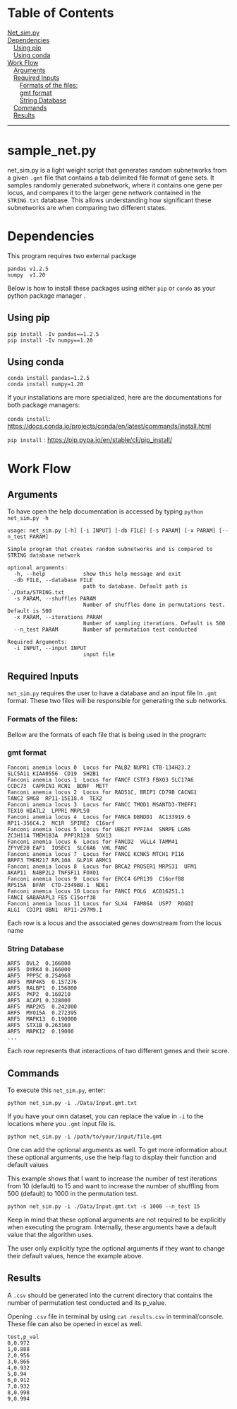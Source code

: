 # Table of Contents
[Net_sim.py ](#netsimpy)\
[Dependencies ](#dependencies)\
 [Using pip](#using-pip)\
 [Using conda](#using-conda)\
[Work Flow ](#work-flow)\
 [Arguments ](#arguments)\
 [Required Inputs ](#required-inputs)\
  [Formats of the files:](#formats-of-the-files)\
  [gmt format ](#gmt-format)\
  [String Database ](#string-database)\
 [Commands ](#command)\
 [Results ](#results)

---
# sample_net.py 

net_sim.py is a light weight script that generates random subnetworks
from a given `.gmt` file that contains a tab delimited file format of
gene sets. It samples randomly generated subnetwork, where it contains
one gene per locus, and compares it to the larger gene network contained
in the `STRING.txt` database. This allows understanding how significant
these subnetworks are when comparing two different states.

# Dependencies 

This program requires two external package

``` {.}
pandas v1.2.5 
numpy  v1.20
```

Below is how to install these packages using either `pip` or `condo` as
your python package manager .

## Using pip

``` {.}
pip install -Iv pandas==1.2.5
pip install -Iv numpy==1.20
```

## Using conda

``` {.}
conda install pandas=1.2.5
conda install numpy=1.20
```

If your installations are more specialized, here are the documentations
for both package managers:

`conda install`:
<https://docs.conda.io/projects/conda/en/latest/commands/install.html>

`pip install` : <https://pip.pypa.io/en/stable/cli/pip_install/>

# Work Flow 

## Arguments 

To have open the help documentation is accessed by typing
`python net_sim.py -h`

``` {.markdown}
usage: net_sim.py [-h] [-i INPUT] [-db FILE] [-s PARAM] [-x PARAM] [--n_test PARAM]

Simple program that creates random subnetworks and is compared to STRING database network

optional arguments:
  -h, --help            show this help message and exit
  -db FILE, --database FILE
                        path to database. Default path is `./Data/STRING.txt
  -s PARAM, --shuffles PARAM
                        Number of shuffles done in permutations test. Default is 500
  -x PARAM, --iterations PARAM
                        Number of sampling iterations. Default is 500
  --n_test PARAM        Number of permutation test conducted

Required Arguments:
  -i INPUT, --input INPUT
                        input file
```

## Required Inputs 

`net_sim.py` requires the user to have a database and an input file In
`.gmt` format. These two files will be responsible for generating the
sub networks.

### Formats of the files:

Bellow are the formats of each file that is being used in the program:

### gmt format 

``` {.}
Fanconi anemia locus 0  Locus for PALB2 NUPR1 CTB-134H23.2
SLC5A11 KIAA0556  CD19  SH2B1
Fanconi anemia locus 1  Locus for FANCF CSTF3 FBXO3 SLC17A6
CCDC73  CAPRIN1 RCN1  BDNF  METT
Fanconi anemia locus 2  Locus for RAD51C, BRIP1 CD79B CACNG1
TANC2 SMG8  RP11-15E18.4  TEX2
Fanconi anemia locus 3  Locus for FANCC TMOD1 MSANTD3-TMEFF1
TEX10 HIATL2  LPPR1 MRPL50
Fanconi anemia locus 4  Locus for FANCA DBNDD1  AC133919.6
RP11-356C4.2  MC1R  SPIRE2  C16orf
Fanconi anemia locus 5  Locus for UBE2T PPFIA4  SNRPE LGR6
ZC3H11A TMEM183A  PPP1R12B  SOX13
Fanconi anemia locus 6  Locus for FANCD2  VGLL4 TAMM41
ZFYVE20 EAF1  IQSEC1  SLC6A6  VHL FANC
Fanconi anemia locus 7  Locus for FANCE KCNK5 MTCH1 PI16
BRPF3 TMEM217 RPL10A  GLP1R ARMC1
Fanconi anemia locus 8  Locus for BRCA2 PROSER1 MRPS31  UFM1
AKAP11  N4BP2L2 TNFSF11 FOXO1
Fanconi anemia locus 9  Locus for ERCC4 GPR139  C16orf88
RPS15A  BFAR  CTD-2349B8.1  NDE1
Fanconi anemia locus 10 Locus for FANCI POLG  AC016251.1
FANCI GABARAPL3 FES C15orf38
Fanconi anemia locus 11 Locus for SLX4  FAM86A  USP7  ROGDI
ALG1  CDIP1 UBN1  RP11-297M9.1
```

Each row is a locus and the associated genes downstream from the locus
name

### String Database 

``` {.}
ARF5  DVL2  0.166000
ARF5  DYRK4 0.166000
ARF5  PPP5C 0.254968
ARF5  MAP4K5  0.157276
ARF5  RALBP1  0.156000
ARF5  PKP2  0.160210
ARF5  ACAP1 0.328000
ARF5  MAP2K5  0.242000
ARF5  MYO15A  0.272395
ARF5  MAPK13  0.190000
ARF5  STX1B 0.263160
ARF5  MAPK12  0.19000
...
```

Each row represents that interactions of two different genes and their
score.

## Commands 

To execute this `net_sim.py`, enter:

``` {.}
python net_sim.py -i ./Data/Input.gmt.txt
```

If you have your own dataset, you can replace the value in `-i` to the
locations where you `.gmt` input file is.

``` {.}
python net_sim.py -i /path/to/your/input/file.gmt
```

One can add the optional arguments as well. To get more information
about these optional arguments, use the help flag to display their
function and default values

This example shows that I want to increase the number of test iterations
from 10 (default) to 15 and want to increase the number of shuffling
from 500 (default) to 1000 in the permutation test.

``` {.}
python net_sim.py -i ./Data/Input.gmt.txt -s 1000 --n_test 15
```

Keep in mind that these optional arguments are not required to be
explicitly when executing the program. Internally, these arguments have
a default value that the algorithm uses.

The user only explicitly type the optional arguments if they want to
change their default values, hence the example above.

## Results 

A `.csv` should be generated into the current directory that contains
the number of permutation test conducted and its p_value.

Opening `.csv` file in terminal by using `cat results.csv` in
terminal/console. These file can also be opened in excel as well.

``` {.}
test,p_val
0,0.972
1,0.888
2,0.956
3,0.866
4,0.932
5,0.94
6,0.912
7,0.932
8,0.998
9,0.994
```
